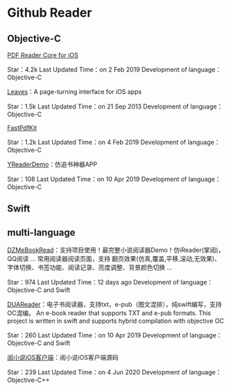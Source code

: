 # Github Reader



## Objective-C



[PDF Reader Core for iOS](https://github.com/vfr/Reader)

Star：4.2k
Last Updated Time：on 2 Feb 2019
Development of language：Objective-C



[Leaves](https://github.com/brow/leaves)：A page-turning interface for iOS apps

Star：1.5k
Last Updated Time：on 21 Sep 2013
Development of language：Objective-C



[FastPdfKit](https://github.com/schwa/iOS-PDF-Reader)

Star：1.2k
Last Updated Time：on 4 Feb 2019
Development of language：Objective-C



[YReaderDemo](https://github.com/yanxuewen/YReaderDemo)：仿追书神器APP 

Star：108
Last Updated Time：on 10 Apr 2019
Development of language：Objective-C



## Swift



## multi-language

[DZMeBookRead](https://github.com/dengzemiao/DZMeBookRead)：支持项目使用！最完整小说阅读器Demo！仿iReader(掌阅)，QQ阅读 ... 常用阅读器阅读页面，支持 翻页效果(仿真,覆盖,平移,滚动,无效果)、字体切换、书签功能、阅读记录、亮度调整、背景颜色切换 ...

Star：974
Last Updated Time：12 days ago
Development of language：Objective-C and Swift

[DUAReader](https://github.com/nothot/DUAReader)：电子书阅读器，支持txt，e-pub（图文混排），纯swift编写，支持OC混编。 An e-book reader that supports TXT and e-pub formats. This project is written in swift and supports hybrid compilation with objective OC

Star：260
Last Updated Time：on 10 Apr 2019
Development of language：Objective-C and Swift



[阅小说iOS客户端](https://github.com/yuenov/reader-ios)：阅小说iOS客户端源码

Star：239
Last Updated Time：on 4 Jun 2020
Development of language：Objective-C++

